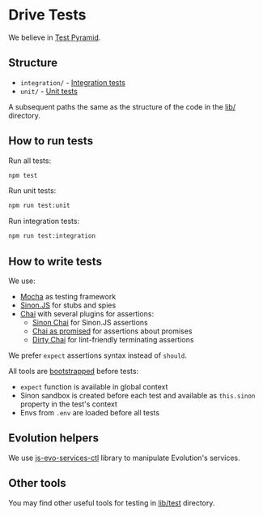 # Drive Tests

We believe in [Test Pyramid](http://verraes.net/2015/01/economy-of-tests/).

## Structure

 - `integration/` - [Integration tests](https://en.wikipedia.org/wiki/Integration_testing)
 - `unit/` - [Unit tests](https://en.wikipedia.org/wiki/Unit_testing)

A subsequent paths the same as the structure of the code in the [lib/](../lib) directory.

## How to run tests

Run all tests:

```bash
npm test
```

Run unit tests:

```bash
npm run test:unit
```

Run integration tests:

```bash
npm run test:integration
```

## How to write tests

We use:
 - [Mocha](https://mochajs.org) as testing framework
 - [Sinon.JS](http://sinonjs.org/) for stubs and spies
 - [Chai](http://chaijs.com/) with several plugins for assertions:
   - [Sinon Chai](https://github.com/domenic/sinon-chai) for Sinon.JS assertions
   - [Chai as promised](https://github.com/domenic/chai-as-promised) for assertions about promises
   - [Dirty Chai](https://github.com/prodatakey/dirty-chai) for lint-friendly terminating assertions

We prefer `expect` assertions syntax instead of `should`.

All tools are [bootstrapped](../lib/test/bootstrap.js) before tests:
 - `expect` function is available in global context
 - Sinon sandbox is created before each test and available as `this.sinon` property in the test's context
 - Envs from `.env` are loaded before all tests

## Evolution helpers
We use [js-evo-services-ctl](https://github.com/xazab/js-evo-services-ctl) library to manipulate Evolution's services.

## Other tools

You may find other useful tools for testing in [lib/test](../lib/test) directory.
